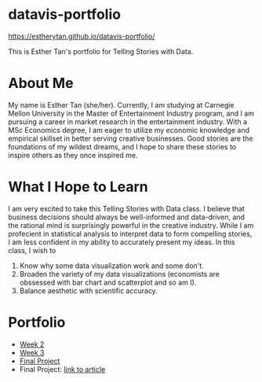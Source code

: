 # datavis-portfolio

https://estherytan.github.io/datavis-portfolio/

This is Esther Tan's portfolio for Telling Stories with Data. 

# About Me
My name is Esther Tan (she/her). Currently, I am studying at Carnegie Mellon University in the Master of Entertainment Industry program, and I am pursuing a career in market research in the entertainment industry. With a MSc Economics degree, I am eager to utilize my economic knowledge and empirical skillset in better serving creative businesses. Good stories are the foundations of my wildest dreams, and I hope to share these stories to inspire others as they once inspired me. 

# What I Hope to Learn
I am very excited to take this Telling Stories with Data class. I believe that business decisions should always be well-informed and data-driven, and the rational mind is surprisingly powerful in the creative industry. While I am profecient in statistical analysis to interpret data to form compelling stories, I am less confident in my ability to accurately present my ideas. In this class, I wish to 

1. Know why some data visualization work and some don't. 
2. Broaden the variety of my data visualizations (economists are obssessed with bar chart and scatterplot and so am I).
3. Balance aesthetic with scientific accuracy. 

# Portfolio
- [Week 2](https://estherytan.github.io/datavis-portfolio/week2)
- [Week 3](https://estherytan.github.io/datavis-portfolio/week3)
- [Final Project](https://estherytan.github.io/datavis-portfolio/FinalProject)
- Final Project: [link to article](https://carnegiemellon.shorthandstories.com/an-open-world/index.html)

